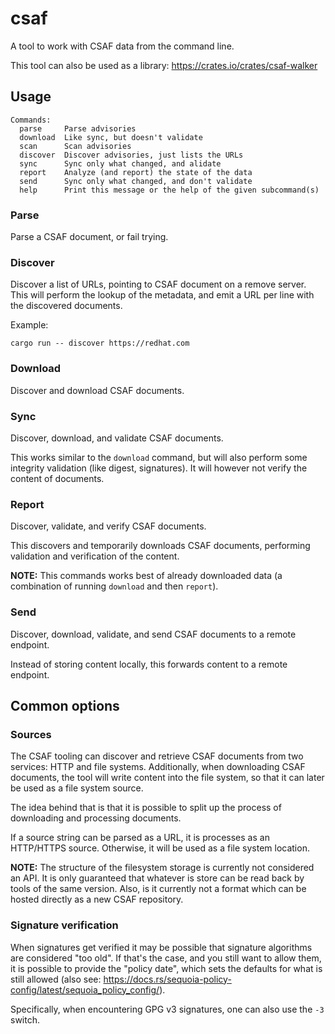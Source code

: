 # csaf

A tool to work with CSAF data from the command line.

This tool can also be used as a library: <https://crates.io/crates/csaf-walker>

## Usage

```
Commands:
  parse     Parse advisories
  download  Like sync, but doesn't validate
  scan      Scan advisories
  discover  Discover advisories, just lists the URLs
  sync      Sync only what changed, and alidate
  report    Analyze (and report) the state of the data
  send      Sync only what changed, and don't validate
  help      Print this message or the help of the given subcommand(s)
```

### Parse

Parse a CSAF document, or fail trying.

### Discover

Discover a list of URLs, pointing to CSAF document on a remove server. This will perform the lookup of the metadata,
and emit a URL per line with the discovered documents.

Example:

```
cargo run -- discover https://redhat.com
```

### Download

Discover and download CSAF documents.

### Sync

Discover, download, and validate CSAF documents.

This works similar to the `download` command, but will also perform some integrity validation (like digest, signatures).
It will however not verify the content of documents.

### Report

Discover, validate, and verify CSAF documents.

This discovers and temporarily downloads CSAF documents, performing validation and verification of the content.

**NOTE:** This commands works best of already downloaded data (a combination of running `download` and then `report`).

### Send

Discover, download, validate, and send CSAF documents to a remote endpoint.

Instead of storing content locally, this forwards content to a remote endpoint.

## Common options

### Sources

The CSAF tooling can discover and retrieve CSAF documents from two services: HTTP and file systems. Additionally,
when downloading CSAF documents, the tool will write content into the file system, so that it can later be used
as a file system source.

The idea behind that is that it is possible to split up the process of downloading and processing documents.

If a source string can be parsed as a URL, it is processes as an HTTP/HTTPS source. Otherwise, it will be used
as a file system location.

**NOTE:** The structure of the filesystem storage is currently not considered an API. It is only guaranteed that
whatever is store can be read back by tools of the same version. Also, is it currently not a format which can be
hosted directly as a new CSAF repository.

### Signature verification

When signatures get verified it may be possible that signature algorithms are considered "too old". If that's the case,
and you still want to allow them, it is possible to provide the "policy date", which sets the defaults for what is
still allowed (also see: <https://docs.rs/sequoia-policy-config/latest/sequoia_policy_config/>).

Specifically, when encountering GPG v3 signatures, one can also use the `-3` switch.
